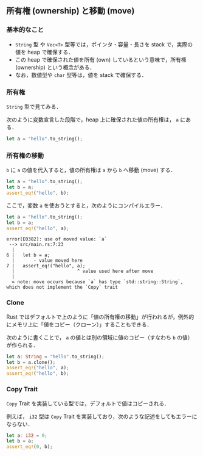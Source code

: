 ## 所有権 (ownership) と移動 (move)

### 基本的なこと

- `String` 型 や `Vec<T>` 型等では，ポインタ・容量・長さを stack で，実際の値を heap で確保する．
- この heap で確保された値を所有 (own) しているという意味で，所有権 (ownership) という概念がある．
- なお，数値型や `char` 型等は，値を stack で確保する．

### 所有権

`String` 型で見てみる．

次のように変数宣言した段階で，heap 上に確保された値の所有権は， `a` にある．

```rust
let a = "hello".to_string();
```

### 所有権の移動

`b` に `a` の値を代入すると，値の所有権は `a` から `b` へ移動 (move) する．

```rust
let a = "hello".to_string();
let b = a;
assert_eq!("hello", b);
```

ここで，変数 `a` を使おうとすると，次のようにコンパイルエラー．

```rust
let a = "hello".to_string();
let b = a;
assert_eq!("hello", a);
```

```shell
error[E0382]: use of moved value: `a`
 --> src/main.rs:7:23
  |
6 |   let b = a;
  |       - value moved here
7 |   assert_eq!("hello", a);
  |                       ^ value used here after move
  |
  = note: move occurs because `a` has type `std::string::String`, which does not implement the `Copy` trait
```

### Clone

Rust ではデフォルトで上のように「値の所有権の移動」が行われるが，例外的にメモリ上に「値をコピー（クローン）」することもできる．

次のように書くことで， `a` の値とは別の領域に値のコピー（すなわち `b` の値）が作られる．

```rust
let a: String = "hello".to_string();
let b = a.clone();
assert_eq!("hello", a);
assert_eq!("hello", b);
```

### Copy Trait

`Copy` Trait を実装している型では，デフォルトで値はコピーされる．

例えば， `i32` 型は `Copy` Trait を実装しており，次のような記述をしてもエラーにならない．

```rust
let a: i32 = 0;
let b = a;
assert_eq!(0, b);
```